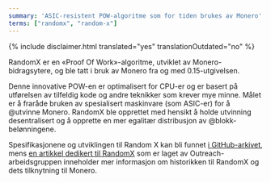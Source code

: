 ```yaml
---
summary: 'ASIC-resistent POW-algoritme som for tiden brukes av Monero'
terms: ["randomx", "random-x"]
---
```


{% include disclaimer.html translated="yes" translationOutdated="no" %}

RandomX er en «Proof Of Work»-algoritme, utviklet av Monero-bidragsytere, og
ble tatt i bruk av Monero fra og med 0.15-utgivelsen.

Denne innovative POW-en er optimalisert for CPU-er og er basert på
utførelsen av tilfeldig kode og andre teknikker som krever mye minne. Målet
er å fraråde bruken av spesialisert maskinvare (som ASIC-er) for å @utvinne
Monero. RandomX ble opprettet med hensikt å holde utvinning desentralisert
og å opprette en mer egalitær distribusjon av @blokk-belønningene.

Spesifikasjonene og utviklingen til Random X kan bli funnet [i
GitHub-arkivet](https://github.com/tevador/RandomX), mens [en artikkel
dedikert til RandomX](https://www.monerooutreach.org/stories/RandomX.html)
som er laget av Outreach-arbeidsgruppen inneholder mer informasjon om
historikken til RandomX og dets tilknytning til Monero.
